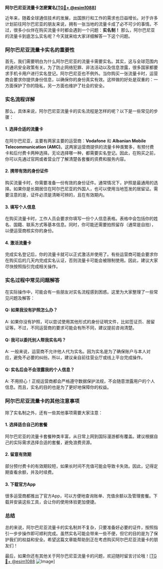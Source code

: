 **阿尔巴尼亚流量卡怎麽實名[[TG💪+ @esim1088](https://t.me/s/esim1088)]**

近年来，随着全球通信技术的发展，出国旅行和工作的需求也日益增长。对于许多计划前往阿尔巴尼亚的朋友来说，拥有一张当地的流量卡成了必不可少的事情。不过，很多小伙伴在购买流量卡时都会遇到一个问题：**实名制！** 那么，阿尔巴尼亚的流量卡到底怎么实名呢？今天就来给大家详细解答一下这个问题。

### 阿尔巴尼亚流量卡实名的重要性

首先，我们需要明白为什么阿尔巴尼亚的流量卡需要实名。其实，这与全球范围内的通讯安全政策有关。为了防止网络犯罪、非法活动以及信息泄露，很多国家都要求手机卡用户进行实名登记。阿尔巴尼亚也不例外。当你购买一张流量卡时，运营商会要求你提供身份信息，以确保你的身份真实有效。这样做的好处是双重的：一方面保护了你的隐私，另一方面也维护了社会的安全。

### 实名流程详解

那么，具体来说，阿尔巴尼亚流量卡的实名流程是怎样的呢？以下是一些常见的步骤：

#### 1. **选择合适的流量卡**
在阿尔巴尼亚，主要有两家主要的运营商：**Vodafone** 和 **Albanian Mobile Telecommunication (AMC)**。这两家运营商提供的流量卡种类繁多，有预付费卡和后付费卡两种选择。无论选择哪一种，都需要实名登记。因此，在购买之前，你可以先通过官网或者营业厅了解清楚各套餐的资费和服务内容。

#### 2. **携带有效的身份证件**
购买流量卡时，你需要准备一份有效的身份证件。通常情况下，护照是最通用的选择。如果你是长期居住在阿尔巴尼亚的外国人，也可以使用当地签发的居留证。需要注意的是，证件必须是清晰可辨的，且在有效期内。

#### 3. **填写个人信息**
在购买流量卡时，工作人员会要求你填写一份个人信息表格。表格中会包括你的姓名、国籍、联系方式等基本信息。同时，你可能还需要拍照留存（通常是自拍），以便运营商核实你的身份。

#### 4. **激活流量卡**
完成实名登记后，你的流量卡就可以正式激活并使用了。有些运营商可能会要求你在购买后的几天内完成实名认证，否则流量卡可能会被限制使用。因此，建议大家尽快按照指引完成相关操作。

### 实名过程中常见问题解答

在实际操作中，可能会有一些朋友对实名流程感到困惑。这里为大家整理了一些常见问题及解答：

#### Q: 如果我没有护照怎么办？
A: 如果你没有护照，可以尝试使用其他形式的身份证明文件，比如签证页、居留证等。不过，不同运营商的要求可能会有所不同，建议提前咨询清楚。

#### Q: 我可以委托别人帮我实名吗？
A: 一般来说，运营商不允许他人代为实名。因为实名是为了确保账户与本人对应，避免不必要的纠纷。所以，建议亲自前往营业厅或线上平台完成操作。

#### Q: 实名后会不会泄露我的个人信息？
A: 不用担心！正规运营商都会严格遵守数据保护法规，不会随意泄露用户的个人信息。而且，实名的目的也是为了更好地保障你的权益。

### 阿尔巴尼亚流量卡的其他注意事项

除了实名制之外，还有一些其他事项需要大家注意：

#### 1. **选择适合自己的套餐**
阿尔巴尼亚的流量卡套餐种类丰富，从日常上网到国际漫游都有覆盖。建议根据自己的实际需求选择合适的套餐，避免浪费资源。

#### 2. **留意有效期**
部分预付费卡的有效期较短，如果长时间不充值可能会导致卡失效。因此，记得定期查看余额，并及时续费。

#### 3. **下载官方App**
很多运营商都推出了官方App，可以方便地查询账单、充值余额以及管理套餐。下载并安装这些工具，会让你的使用体验更加便捷。

### 总结

总的来说，阿尔巴尼亚流量卡的实名制并不复杂，只要准备好必要的证件，按照指引一步步操作即可顺利完成。虽然实名可能会带来一些不便，但它的目的是为了保护我们的权益和安全。希望这篇文章能帮助到正在考虑购买阿尔巴尼亚流量卡的朋友们！

最后，如果你还有其他关于阿尔巴尼亚流量卡的问题，欢迎随时留言讨论哦！[[TG💪+ @esim1088](https://t.me/s/esim1088) ![Image](https://i.postimg.cc/4NQfJmqS/Snipaste-2025-05-13-00-14-12.png)]